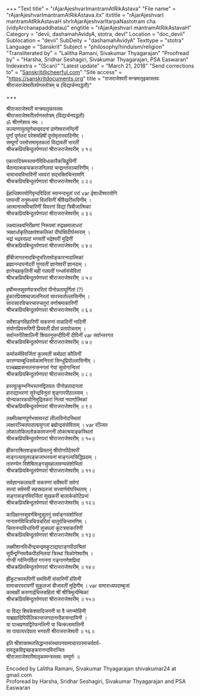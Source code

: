 +++
"Text title" = "rAjarAjeshvarImantramAtRikAstava"
"File name" = "rAjarAjeshvarImantramAtRikAstava.itx"
itxtitle = "rAjarAjeshvarI mantramAtRikAstavaH shrIrAjarAjeshvarItarpaNastotram cha (vidyArchanapaddhatau)"
engtitle = "rAjarAjeshvarI mantramAtRikAstavaH"
Category = "devii, dashamahAvidyA, stotra, devI"
Location = "doc_devii"
Sublocation = "devii"
SubDeity = "dashamahAvidyA"
Texttype = "stotra"
Language = "Sanskrit"
Subject = "philosophy/hinduism/religion"
"Transliterated by" = "Lalitha Ramani, Sivakumar Thyagarajan"
"Proofread by" = "Harsha, Sridhar Seshagiri, Sivakumar Thyagarajan, PSA Easwaran"
Indexextra = "(Scan)"
"Latest update" = "March 21, 2018"
"Send corrections to" = "Sanskrit@cheerful.com"
"Site access" = "https://sanskritdocuments.org"
title = "राजराजेश्वरी मन्त्रमातृइकास्तवः श्रीराजराजेश्वरीतर्पणस्तोत्रम् च (विद्यार्चनपद्धतौ)"

+++
  
 श्रीराजराजेश्वरी मन्त्रमातृकास्तवः   
श्रीराजराजेश्वरीतर्पणस्तोत्रम् (विद्यार्चनपद्धतौ)  
ॐ श्रीगणेशाय नमः ।  
कल्याणायुतपूर्णचन्द्रवदनां प्राणेश्वरानन्दिनीं  
पूर्णां पूर्णतरां परेशमहिषीं पूर्णामृतास्वादिनीम् ।  
सम्पूर्णां परमोत्तमामृतकलां विद्यावतीं भारतीं  
श्रीचक्रप्रियबिन्दुतर्पणपरां श्रीराजराजेश्वरीम् ॥ १॥  
  
एकारादिसमस्तवर्णविविधाकारैकचिद्रूपिणीं  
चैतन्यात्मकचक्रराजनिलयां चन्द्रान्तसञ्चारिणीम् ।  
भावाभावविभाविनीं भवपरां सद्भक्तिचिन्तामणिं  
श्रीचक्रप्रियबिन्दुतर्पणपरां श्रीराजराजेश्वरीम् ॥ २॥  
  
ईहाधिक्परयोगिवृन्दविदितां स्वानन्दभूतां परां  var  ईशाधीश्वरयोगि  
पश्यन्तीं तनुमध्यमां विलसिनीं श्रीवैखरीरूपिणीम् ।  
आत्मानात्मविचारिणीं विवरगां विद्यां त्रिबीजात्मिकां  
श्रीचक्रप्रियबिन्दुतर्पणपरां श्रीराजराजेश्वरीम् ॥ ३॥  
  
लक्ष्यालक्ष्यनिरीक्षणां निरूपमां रुद्राक्षमालाधरां  
त्र्यक्षार्धाकृतिदक्षवंशकलिकां दीर्घाक्षिदीर्घस्वराम् ।  
भद्रां भद्रवरप्रदां भगवतीं भद्रेश्वरीं मुद्रिणीं  
श्रीचक्रप्रियबिन्दुतर्पणपरां श्रीराजराजेश्वरीम् ॥ ४॥  
  
ह्रींबीजागतनादबिन्दुभरितामोङ्कारनादात्मिकां  
ब्रह्मानन्दघनोदरीं गुणवतीं ज्ञानेश्वरीं ज्ञानदाम् ।  
ज्ञानेच्छाकृतिनीं महीं गतवतीं गन्धर्वसंसेवितां  
श्रीचक्रप्रियबिन्दुतर्पणपरां श्रीराजराजेश्वरीम् ॥ ५॥  
  
हर्षोन्मत्तसुवर्णपात्रभरितां पीनोन्नताघूर्णितां (?)  
हुंकारप्रियशब्दजालनिरतां सारस्वतोल्लासिनीम् ।  
सारासारविचारचारुचतुरां वर्णाश्रमाकारिणीं  
श्रीचक्रप्रियबिन्दुतर्पणपरां श्रीराजराजेश्वरीम् ॥ ६॥  
  
सर्वेशाङ्गविहारिणीं सकरुणां सन्नादिनीं नादिनीं  
संयोगप्रियरूपिणीं प्रियवतीं प्रीतां प्रतापोन्नताम् ।  
सर्वान्तर्गतिशालिनीं शिवतनूसन्दीपिनीं दीपिनीं  var  सर्वान्तरगत  
श्रीचक्रप्रियबिन्दुतर्पणपरां श्रीराजराजेश्वरीम् ॥ ७॥  
  
कर्माकर्मविवर्जितां कुलवतीं कर्मप्रदां कौलिनीं  
कारुण्याम्बुधिसर्वकामनिरतां सिन्धुप्रियोल्लासिनीम् ।  
पञ्चब्रह्मसनातनासनगतां गेयां सुयोगान्वितां  
श्रीचक्रप्रियबिन्दुतर्पणपरां श्रीराजराजेश्वरीम् ॥ ८॥  
  
हस्त्युत्कुम्भनिभस्तनद्वितयतः पीनोन्नतादानतां  
हाराद्याभरणां सुरेन्द्रविनुतां शृङ्गारपीठालयाम् ।  
योन्याकारकयोनिमुद्रितकरां नित्यां नवार्णात्मिकां  
श्रीचक्रप्रियबिन्दुतर्पणपरां श्रीराजराजेश्वरीम् ॥ ९॥  
  
लक्ष्मीलक्षणपूर्णभक्तवरदां लीलाविनोदस्थितां  
लाक्षारञ्चितपादपद्मयुगलां ब्रह्मेन्द्रसंसेविताम् ।  var  रञ्जित  
लोकालोकितलोककामजननीं लोकाश्रयाङ्कस्थितां  
श्रीचक्रप्रियबिन्दुतर्पणपरां श्रीराजराजेश्वरीम् ॥ १०॥  
  
ह्रींकाराश्रितशङ्करप्रियतनुं श्रीयोगपीठेश्वरीं  
माङ्गल्यायुतपङ्कजाभनयनां माङ्गल्यसिद्धिप्रदाम् ।  
तारुण्येन विशेषिताङ्गसुमहालावण्यसंशोभितां  
श्रीचक्रप्रियबिन्दुतर्पणपरां श्रीराजराजेश्वरीम् ॥ ११॥  
  
सर्वज्ञानकलावतीं सकरुणां सर्वेश्वरीं सर्वगां  
सत्यां सर्वमयीं सहस्रदलजां सत्त्वार्णवोपस्थिताम् ।   
सङ्गासङ्गविवर्जितां सुखकरीं बालार्ककोटिप्रभां  
श्रीचक्रप्रियबिन्दुतर्पणपरां श्रीराजराजेश्वरीम् ॥ १२॥  
  
कादिक्षान्तसुवर्णबिन्दुसुतनुं सर्वाङ्गसंशोभितां  
नानावर्णविचित्रचित्रचरितां चातुर्यचिन्तामणिम् ।  
चित्तानन्दविधायिनीं सुचपलां कूटत्रयाकारिणीं  
श्रीचक्रप्रियबिन्दुतर्पणपरां श्रीराजराजेश्वरीम् ॥ १३॥  
  
लक्ष्मीशानविधीन्द्रचन्द्रमकुटाद्यष्टाङ्गपीठाश्रितां  
सूर्येन्द्वग्निमयैकपीठनिलयां त्रिस्थां त्रिकोणेश्वरीम् ।  
गोप्त्रीं गर्वनिगर्वितां गगनगां गङ्गागणेशप्रियां  
श्रीचक्रप्रियबिन्दुतर्पणपरां श्रीराजराजेश्वरीम् ॥ १४॥  
  
ह्रींकूटत्रयरूपिणीं समयिनीं संसारिणीं हंसिनीं  
वामाचारपरायणीं सुकुलजां बीजावतीं मुद्रिणीम् ।  var  वामाराध्यपदाम्बुजां  
कामाक्षीं करुणार्द्रचित्तसहितां श्रीं श्रीत्रिमूर्त्यम्बिकां  
श्रीचक्रप्रियबिन्दुतर्पणपरां श्रीराजराजेश्वरीम् ॥ १५॥  
  
या विद्या शिवकेशवादिजननी या वै जगन्मोहिनी  
याब्रह्मादिपिपीलिकान्तजगदानन्दैकसन्दायिनी ।  
या पञ्चप्रणवद्विरेफनलिनी या चित्कलामालिनी  
सा पायात्परदेवता भगवती श्रीराजराजेश्वरी ॥ १६॥  
  
इति श्रीशाक्तमतसिद्धान्तसंस्थापनवामाचारपरमाचर्यवर्य-  
वावदूकविद्वच्छङ्करानन्दविराजितः  
           श्रीराजराजेश्वरीमातृकामन्त्रस्तवः सम्पूर्णः ॥  
  
  
Encoded by Lalitha Ramani, Sivakumar Thyagarajan shivakumar24 at gmail.com  
Proforead by Harsha, Sridhar Seshagiri, Sivakumar Thyagarajan and PSA Easwaran  
  
